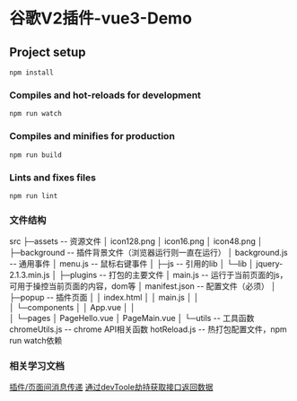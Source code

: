 # 谷歌V2插件-vue3-Demo

## Project setup

```
npm install
```

### Compiles and hot-reloads for development

```
npm run watch
```

### Compiles and minifies for production

```
npm run build
```

### Lints and fixes files

```
npm run lint
```

### 文件结构

src
├─assets -- 资源文件
│      icon128.png
│      icon16.png
│      icon48.png
│
├─background -- 插件背景文件（浏览器运行则一直在运行）
│      background.js -- 通用事件
│      menu.js -- 鼠标右键事件
│
├─js -- 引用的lib
│  └─lib
│          jquery-2.1.3.min.js
│
├─plugins -- 打包的主要文件
│      main.js -- 运行于当前页面的js，可用于操控当前页面的内容，dom等
│      manifest.json -- 配置文件（必须）
│
├─popup -- 插件页面
│  │  index.html
│  │  main.js
│  │  
│  └─components
│      │  App.vue
│      │  
│      └─pages
│              PageHello.vue
│              PageMain.vue
│
└─utils -- 工具函数
       chromeUtils.js -- chrome API相关函数
       hotReload.js -- 热打包配置文件，npm run watch依赖

### 相关学习文档

[插件/页面间消息传递](https://blog.csdn.net/justdoshare/article/details/121667797)
[通过devToole劫持获取接口返回数据](https://blog.csdn.net/chantor7/article/details/124588045)
